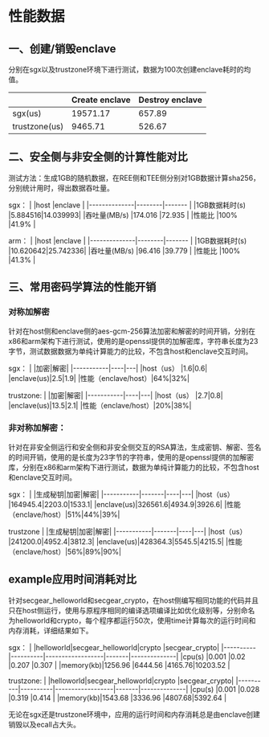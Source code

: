 # 性能数据

## 一、创建/销毁enclave
分别在sgx以及trustzone环境下进行测试，数据为100次创建enclave耗时的均值。

|             |Create enclave|Destroy enclave|
|-------------|--------------|---------------|
|sgx(us)      |19571.17      |657.89         |
|trustzone(us)|9465.71       |526.67         |

## 二、安全侧与非安全侧的计算性能对比

测试方法：生成1GB的随机数据，在REE侧和TEE侧分别对1GB数据计算sha256，分别统计用时，得出数据吞吐量。

sgx：
|              |host    |enclave   |
|--------------|--------|-------   |
|1GB数据耗时(s) |5.884516|14.039993|
|吞吐量(MB/s)   |174.016 |72.935   |
|性能比         |100%    |41.9%    |

arm：
|              |host    |enclave   |
|--------------|--------|-------   |
|1GB数据耗时(s) |10.620642|25.742336|
|吞吐量(MB/s)   |96.416 |39.779   |
|性能比         |100%   |41.3%    |

## 三、常用密码学算法的性能开销

### 对称加解密

针对在host侧和enclave侧的aes-gcm-256算法加密和解密的时间开销，分别在x86和arm架构下进行测试，使用的是openssl提供的加解密库，字符串长度为23字节，测试数据数据为单纯计算能力的比较，不包含host和enclave交互时间。

sgx：
|           |加密|解密|
|-----------|----|---|
|host（us） |1.6|0.6|
|enclave(us)|2.5|1.9|
|性能（enclave/host）|64%|32%|

trustzone:
|           |加密|解密|
|-----------|----|---|
|host（us） |2.7|0.8|
|enclave(us)|13.5|2.1|
|性能（enclave/host）|20%|38%|

### 非对称加解密：
针对在非安全侧运行和安全侧和非安全侧交互的RSA算法，生成密钥、解密、签名的时间开销，使用的是长度为23字节的字符串，使用的是openssl提供的加解密库，分别在x86和arm架构下进行测试，数据为单纯计算能力的比较，不包含host和enclave交互时间。

sgx：
|           |生成秘钥|加密|解密|
|-----------|-------|----|---|
|host（us） |164945.4|2203.0|1533.1|
|enclave(us)|326561.6|4934.9|3926.6|
|性能（enclave/host）|51%|44%|39%|

trustzone
|           |生成秘钥|加密|解密|
|-----------|-------|----|---|
|host（us） |241200.0|4952.4|3812.3|
|enclave(us)|428364.3|5545.5|4215.5|
|性能（enclave/host）|56%|89%|90%|

## example应用时间消耗对比
针对secgear_helloworld和secgear_crypto，在host侧编写相同功能的代码并且只在host侧运行，使用与原程序相同的编译选项编译比如优化级别等，分别命名为helloworld和crypto，每个程序都运行50次，使用time计算每次的运行时间和内存消耗，详细结果如下。

sgx：
|          |helloworld|secgear_helloworld|crypto |secgear_crypto|
|----------|----------|------------------|-------|--------------|
|cpu(s)    |0.001     |0.02              |0.207  |0.307         |
|memory(kb)|1256.96   |6444.56           |4165.76|10203.52      |

trustzone:
|          |helloworld|secgear_helloworld|crypto |secgear_crypto|
|----------|----------|------------------|-------|--------------|
|cpu(s)    |0.001     |0.028             |0.319  |0.414         |
|memory(kb)|1543.68   |3336.96           |4807.68|5392.64       |

无论在sgx还是trustzone环境中，应用的运行时间和内存消耗总是由enclave创建销毁以及ecall占大头。